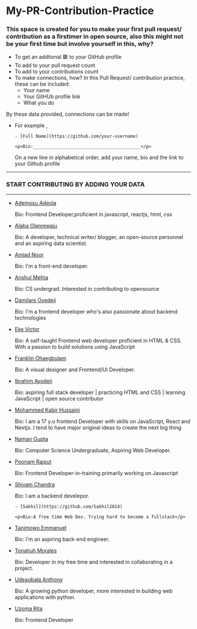 # My-PR-Contribution-Practice

### This space is created for you to make your first pull request/ contribution as a firstimer in open source, also this might not be your first time but involve yourself in this, why?

- To get an addtional 🟩 to your GitHub profile
- To add to your pull request count
- To add to your contributions count
- To make connections, how?
  In this Pull Request/ contribution practice, these can be included:
  - Your name
  - Your GitHUb profile link
  - What you do

By these data provided, connections can be made!

- For example ,

  `- [Full Name](https://github.com/your-username)`

  `<p>Bio:_________________________________________</p>`

  On a new line in alphabetical order, add your name, bio and the link to your Github profile

---

### START CONTRIBUTING BY ADDING YOUR DATA

---

- [Ademosu Adeola](https://github.com/Adecodess)
  <p>Bio: Frontend Developer,proficient in javascript, reactjs, html, css  </p>

- [Alaba Olanrewaju](https://github.com/chryzcodez)
  <p>Bio: A developer, technical writer/ blogger, an open-source personnel and an aspiring data scientist. </p>

- [Amjad Noor](https://github.com/AmjadNoor)
  <p>Bio: I'm a front-end developer. </p>
- [Anshul Mehta](https://github.com/Anshul7sp1)
  <p>Bio: CS undergrad. Interested in contributing to opensource</p>
- [Damilare Oyedeji](https://github.com/fuglydami)
  <p>Bio: I'm a frontend developer who's also passionate about backend technologies </p>

- [Eke Victor](https://github.com/Evavic44)
  <p>Bio: A self-taught Frontend web developer proficient in HTML & CSS. With a passion to build solutions using JavaScript</p>

- [Franklin Ohaegbulam](https://github.com/frankiefab100)
  <p>Bio: A visual designer and Frontend/UI Developer. </p>

- [Ibrahim Ayodeji](https://github.com/hackEibrahim)
  <p>Bio: aspiring full stack developer | practicing HTML and CSS | learning JavaScript | open source contributor </p>
- [Mohammed Kabir Hussaini](https://github.com/lekandev)
  <p>Bio: I am a 17 y.o frontend Developer with skills on JavaScript, React and Nextjs. I tend to have major original ideas to create the next big thing</p>
- [Naman Gupta](https://github.com/namangupta1399)
  <p>Bio: Computer Science Undergraduate, Aspiring Web Developer.</p>

- [Poonam Rajput](https://github.com/Poonam-raj)
  <p>Bio: Frontend Developer-in-training primarily working on Javascript </p>
- [Shivam Chandra](https://github.com/magicBeans23)
  <p>Bio: I am a backend develepor. </p>

  `- [Sakhil](https://github.com/Sakhil2014)`

  `<p>Bio:A free time Web Dev. Trying hard to become a fullstack</p>`

- [Tanimowo Emmanuel](https://github.com/mannuel25)
  <p>Bio: I'm an aspiring back-end engineer. </p>
- [Tonatiuh Morales](https://github.com/blackc0mb)
  <p>Bio: Developer in my free time and interested in collaborating in a project. </p>

- [Udeagbala Anthony](https://github.com/izudada)
  <p>Bio: A growing python developer, more interested in building web applications with python. </p>
- [Uzoma Rita](https://github.com/i-am-rita)
  <p>Bio: Frontend Developer</p>
